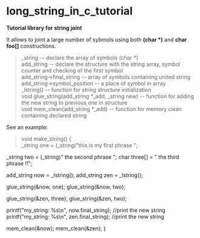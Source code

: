 # long_string_in_c_tutorial
<b>Tutorial library for string joint</b>
<p>It allows to joint a large number of sybmols using both <b>(char *)</b> and <b>char foo[]</b> constructions.</p>

  ><p>_string -- declare the array of symbols (char *)<br/>
  >add_string -- declare the structure with the string array, symbol counter and checking of the first symbol<br/>
  >add_string->final_string -- array of symbols containing united string<br/>
  >add_string->symbol_position -- a place of symbol in array<br/>
  >_lstring() -- function for string structure initialization<br/>
  >void glue_string(add_string *_add, _string new) -- function for adding the new string to previous one in structure<br/>
  >void mem_clean(add_string *_add) -- function for memory clean containing declared string<br/>
  ></p>
  >

<p>See an example:</p>

  ><p>
  ></p>
  >void make_string() {<br/>
  > _string one = (_string)"this is my first phrase ";<br/>
  _string two = (_string)" the second phrase ";
  char three[] = " the third phrase !!";

  add_string now = _lstring();
  add_string zen = _lstring();

  glue_string(&now, one);
  glue_string(&now, two);

  glue_string(&zen, three);
  glue_string(&zen, two);

  printf("my_string: %s\n", now.final_string); //print the new string
  printf("my_string: %s\n", zen.final_string); //print the new string

  mem_clean(&now);
  mem_clean(&zen);
}
